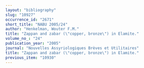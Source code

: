 ```yaml
---
layout: "bibliography"
slug: "10927"
occurrence_id: "2671"
short_title: "NABU 2005/24"
author: "Henkelman, Wouter F.M."
title: "Zappan and zabar (\"copper, bronze\") in Elamite."
volume_no_: "24"
publication_year: "2005"
journal: "Nouvelles Assyriologiques Brèves et Utilitaires"
title: "Zappan and zabar (\"copper, bronze\") in Elamite."
previous_item: "10930"
---
```

